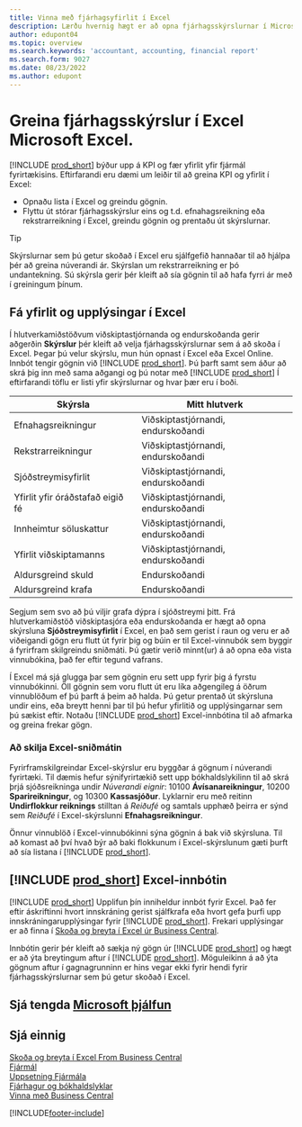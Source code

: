 ```yaml
---
title: Vinna með fjárhagsyfirlit í Excel
description: Lærðu hvernig hægt er að opna fjárhagsskýrslurnar í Microsoft Excel frá Business Central til að fá betri greiningar.
author: edupont04
ms.topic: overview
ms.search.keywords: 'accountant, accounting, financial report'
ms.search.form: 9027
ms.date: 08/23/2022
ms.author: edupont
---
```

# <a name="analyzing-financial-statements-in-microsoft-excel" />Greina fjárhagsskýrslur í Excel Microsoft Excel.

[!INCLUDE [prod_short](includes/prod_short.md)] býður upp á KPI og fær yfirlit yfir fjármál fyrirtækisins. Eftirfarandi eru dæmi um leiðir til að greina KPI og yfirlit í Excel:

* Opnaðu lista í Excel og greindu gögnin. 
* Flyttu út stórar fjárhagsskýrslur eins og t.d. efnahagsreikning eða rekstrarreikning í Excel, greindu gögnin og prentaðu út skýrslurnar.  

> [!TIP]
> Skýrslurnar sem þú getur skoðað í Excel eru sjálfgefið hannaðar til að hjálpa þér að greina núverandi ár. Skýrslan um rekstrarreikning er þó undantekning. Sú skýrsla gerir þér kleift að sía gögnin til að hafa fyrri ár með í greiningum þínum.

## <a name="getting-the-overview-and-the-details-in-excel" />Fá yfirlit og upplýsingar í Excel

Í hlutverkamiðstöðvum viðskiptastjórnanda og endurskoðanda gerir aðgerðin **Skýrslur** þér kleift að velja fjárhagsskýrslurnar sem á að skoða í Excel. Þegar þú velur skýrslu, mun hún opnast í Excel eða Excel Online. Innbót tengir gögnin við [!INCLUDE [prod_short](includes/prod_short.md)]. Þú þarft samt sem áður að skrá þig inn með sama aðgangi og þú notar með [!INCLUDE [prod_short](includes/prod_short.md)] Í eftirfarandi töflu er listi yfir skýrslurnar og hvar þær eru í boði.  


|Skýrsla  |Mitt hlutverk  |
|---------|---------|
|Efnahagsreikningur                 | Viðskiptastjórnandi, endurskoðandi |
|Rekstrarreikningur              | Viðskiptastjórnandi, endurskoðandi |
|Sjóðstreymisyfirlit       | Viðskiptastjórnandi, endurskoðandi |
|Yfirlit yfir óráðstafað eigið fé| Viðskiptastjórnandi, endurskoðandi |
|Innheimtur söluskattur         | Viðskiptastjórnandi, endurskoðandi |
|Yfirlit viðskiptamanns           | Viðskiptastjórnandi, endurskoðandi |
|Aldursgreind skuld         | Endurskoðandi |
|Aldursgreind krafa      | Endurskoðandi |

Segjum sem svo að þú viljir grafa dýpra í sjóðstreymi þitt. Frá hlutverkamiðstöð viðskiptasjóra eða endurskoðanda er hægt að opna skýrsluna **Sjóðstreymisyfirlit** í Excel, en það sem gerist í raun og veru er að viðeigandi gögn eru flutt út fyrir þig og búin er til Excel-vinnubók sem byggir á fyrirfram skilgreindu sniðmáti. Þú gætir verið minnt(ur) á að opna eða vista vinnubókina, það fer eftir tegund vafrans.  

Í Excel má sjá glugga þar sem gögnin eru sett upp fyrir þig á fyrstu vinnubókinni. Öll gögnin sem voru flutt út eru líka aðgengileg á öðrum vinnublöðum ef þú þarft á þeim að halda. Þú getur prentað út skýrsluna undir eins, eða breytt henni þar til þú hefur yfirlitið og upplýsingarnar sem þú sækist eftir. Notaðu [!INCLUDE [prod_short](includes/prod_short.md)] Excel-innbótina til að afmarka og greina frekar gögn.  

### <a name="understanding-the-excel-templates" />Að skilja Excel-sniðmátin

Fyrirframskilgreindar Excel-skýrslur eru byggðar á gögnum í núverandi fyrirtæki. Til dæmis hefur sýnifyrirtækið sett upp bókhaldslykilinn til að skrá þrjá sjóðsreikninga undir *Núverandi eignir*: 10100 **Ávísanareikningur**, 10200 **Sparireikningur**, og 10300 **Kassasjóður**. Lyklarnir eru með reitinn **Undirflokkur reiknings** stilltan á *Reiðufé* og samtals upphæð þeirra er sýnd sem *Reiðufé* í Excel-skýrslunni **Efnahagsreikningur**.  

Önnur vinnublöð í Excel-vinnubókinni sýna gögnin á bak við skýrsluna. Til að komast að því hvað býr að baki flokkunum í Excel-skýrslunum gæti þurft að sía listana í [!INCLUDE [prod_short](includes/prod_short.md)].  

## <a name="the-include-prodshortincludesprodshortmd-excel-add-in" />[!INCLUDE [prod_short](includes/prod_short.md)] Excel-innbótin

[!INCLUDE [prod_short](includes/prod_short.md)] Upplifun þín inniheldur innbót fyrir Excel. Það fer eftir áskriftinni hvort innskráning gerist sjálfkrafa eða hvort gefa þurfi upp innskráningarupplýsingar fyrir [!INCLUDE [prod_short](includes/prod_short.md)]. Frekari upplýsingar er að finna í [Skoða og breyta í Excel úr Business Central](across-work-with-excel.md).  

Innbótin gerir þér kleift að sækja ný gögn úr [!INCLUDE [prod_short](includes/prod_short.md)] og hægt er að ýta breytingum aftur í [!INCLUDE [prod_short](includes/prod_short.md)]. Möguleikinn á að ýta gögnum aftur í gagnagrunninn er hins vegar ekki fyrir hendi fyrir fjárhagsskýrslurnar sem þú getur skoðað í Excel.  

## <a name="see-related-microsoft-trainingtrainingmodulesconfigure-powerbi-excel-dynamics--business-centralindex" />Sjá tengda [Microsoft þjálfun](/training/modules/configure-powerbi-excel-dynamics-365-business-central/index)

## <a name="see-also" />Sjá einnig

[Skoða og breyta í Excel From Business Central](across-work-with-excel.md)  
[Fjármál](finance.md)  
[Uppsetning Fjármála](finance-setup-finance.md)  
[Fjárhagur og bókhaldslyklar](finance-general-ledger.md)  
[Vinna með Business Central](ui-work-product.md)  


[!INCLUDE[footer-include](includes/footer-banner.md)]
